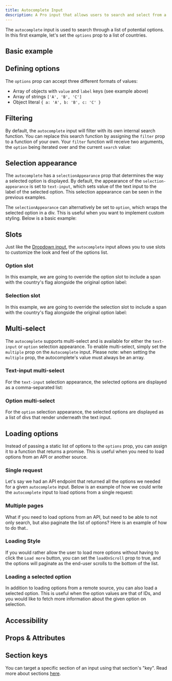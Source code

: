 ```yaml
---
title: Autocomplete Input
description: A Pro input that allows users to search and select from a customizable options list. Supports single and multi-value selections.
---
```


<InputPageHero title="Autocomplete"></InputPageHero>

<ProInstallSnippet></ProInstallSnippet>

The `autocomplete` input is used to search through a list of potential options. In this first example, let's set the `options` prop to a list of countries.


## Basic example

<example
name="Autocomplete"
:min-height="550"
file="/_content/examples/autocomplete-pro/autocomplete-base.vue"></example>

## Defining options
The `options` prop can accept three different formats of values:

- Array of objects with `value` and `label` keys (see example above)
- Array of strings <code>['A', 'B', 'C']</code>
- Object literal <code>{ a: 'A', b: 'B', c: 'C' }</code>

## Filtering

By default, the `autocomplete` input will filter with its own internal search function. You can replace this search function by assigning the `filter` prop to a function of your own. Your `filter` function will receive two arguments, the `option` being iterated over and the current `search` value:

<example
name="Autocomplete"
:min-height="550"
file="/_content/examples/autocomplete-pro/autocomplete-filter.vue"></example>

## Selection appearance

The `autocomplete` has a `selectionAppearance` prop that determines the way a selected option is displayed. By default, the appearance of the `selection-appearance` is set to `text-input`, which sets value of the text input to the label of the selected option. This selection appearance can be seen in the previous examples.

The `selectionAppearance` can alternatively be set to `option`, which wraps the selected option in a div. This is useful when you want to implement custom styling. Below is a basic example:

<example
name="Autocomplete"
:min-height="550"
file="/_content/examples/autocomplete-pro/autocomplete-selection-appearance-option.vue"></example>

## Slots

Just like the [Dropdown input](/inputs/dropdown), the `autocomplete` input allows you to use slots to customize the look and feel of the options list.

### Option slot

In this example, we are going to override the option slot to include a span with the country's flag alongside the original option label:

<example
name="Autocomplete"
:min-height="550"
file="/_content/examples/autocomplete-pro/autocomplete-option-slot.vue"></example>

### Selection slot

In this example, we are going to override the selection slot to include a span with the country's flag alongside the original option label:

<example
name="Autocomplete"
:min-height="550"
file="/_content/examples/autocomplete-pro/autocomplete-selection-slot.vue"></example>

## Multi-select

The `autocomplete` supports multi-select and is available for either the `text-input` or `option` selection appearance. To enable multi-select, simply set the `multiple` prop on the `Autocomplete` input. Please note: when setting the `multiple` prop, the autocomplete's value must always be an array.

### Text-input multi-select

For the `text-input` selection appearance, the selected options are displayed as a comma-separated list:

<example
name="Autocomplete"
:min-height="550"
file="/_content/examples/autocomplete-pro/autocomplete-selection-appearance-text-multiple.vue"></example>

### Option multi-select

For the `option` selection appearance, the selected options are displayed as a list of divs that render underneath the text input.

<example
name="Autocomplete"
:min-height="550"
file="/_content/examples/autocomplete-pro/autocomplete-selection-appearance-option-multiple.vue"></example>

## Loading options

Instead of passing a static list of options to the `options` prop, you can assign it to a function that returns a promise. This is useful when you need to load options from an API or another source.
### Single request

Let's say we had an API endpoint that returned all the options we needed for a given `autocomplete` input. Below is an example of how we could write the `autocomplete` input to load options from a single request:

<example
name="Autocomplete"
:min-height="550"
file="/_content/examples/dropdown/autocomplete-single-request.vue"></example>

### Multiple pages

What if you need to load options from an API, but need to be able to not only search, but also paginate the list of options? Here is an example of how to do that..

### Loading Style

If you would rather allow the user to load more options without having to click the `Load more` button, you can set the `loadOnScroll` prop to true, and the options will paginate as the end-user scrolls to the bottom of the list.

### Loading a selected option

In addition to loading options from a remote source, you can also load a selected option. This is useful when the option values are that of IDs, and you would like to fetch more information about the given option on selection.

<!-- Example of loading option via API. -->

## Accessibility

## Props & Attributes

<!-- <reference-table input="autocomplete">
</reference-table> -->

## Section keys

You can target a specific section of an input using that section's "key". Read more about sections [here](/essentials/inputs#sections).

<div>
  <formkit-input-diagram />
</div>

<reference-table type="sectionKeys" primary="section-key" :without="[]">
</reference-table>
